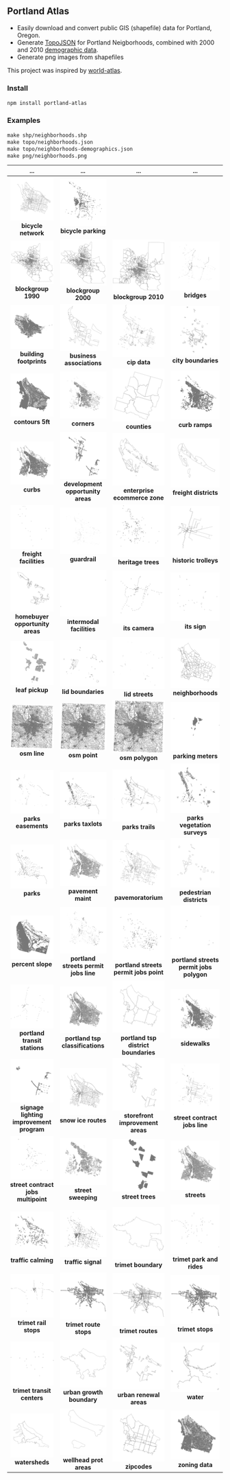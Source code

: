 ## Portland Atlas

* Easily download and convert public GIS (shapefile) data for Portland, Oregon.
* Generate [TopoJSON](https://github.com/mbostock/topojson) for Portland Neigborhoods, combined with 2000 and 2010 [demographic data](http://www.portlandoregon.gov/oni/28387).
* Generate png images from shapefiles


This project was inspired by [world-atlas](https://github.com/mbostock/world-atlas).


### Install

```
npm install portland-atlas
```

### Examples

```
make shp/neighborhoods.shp
make topo/neighborhoods.json
make topo/neighborhoods-demographics.json
make png/neighborhoods.png
```

... | ... | ... |...
:---: | :---: | :---: | :---:
![](png/bicycle-network.shp.png) **bicycle network** | ![](png/bicycle-parking.shp.png) **bicycle parking**  
![](png/blockgroup-1990.png) **blockgroup 1990** | ![](png/blockgroup-2000.png) **blockgroup 2000** | ![](png/blockgroup-2010.png) **blockgroup 2010** | ![](png/bridges.shp.png) **bridges**  
![](png/building-footprints.shp.png) **building footprints** | ![](png/business-associations.shp.png) **business associations** | ![](png/cip-data.shp.png) **cip data** | ![](png/city-boundaries.shp.png) **city boundaries**  
![](png/contours-5ft.shp.png) **contours 5ft** | ![](png/corners.shp.png) **corners** | ![](png/counties.shp.png) **counties** | ![](png/curb-ramps.shp.png) **curb ramps**  
![](png/curbs.shp.png) **curbs** | ![](png/development-opportunity-areas.shp.png) **development opportunity areas** | ![](png/enterprise-ecommerce-zone.shp.png) **enterprise ecommerce zone** | ![](png/freight-districts.shp.png) **freight districts**  
![](png/freight-facilities.shp.png) **freight facilities** | ![](png/guardrail.shp.png) **guardrail** | ![](png/heritage-trees.shp.png) **heritage trees** | ![](png/historic-trolleys.png) **historic trolleys**  
![](png/homebuyer-opportunity-areas.shp.png) **homebuyer opportunity areas** | ![](png/intermodal-facilities.shp.png) **intermodal facilities** | ![](png/its-camera.shp.png) **its camera** | ![](png/its-sign.shp.png) **its sign**  
![](png/leaf-pickup.shp.png) **leaf pickup** | ![](png/lid-boundaries.shp.png) **lid boundaries** | ![](png/lid-streets.shp.png) **lid streets** | ![](png/neighborhoods.shp.png) **neighborhoods**  
![](png/osm-line.png) **osm line** | ![](png/osm-point.png) **osm point** | ![](png/osm-polygon.png) **osm polygon** | ![](png/parking-meters.shp.png) **parking meters**  
![](png/parks-easements.shp.png) **parks easements** | ![](png/parks-taxlots.shp.png) **parks taxlots** | ![](png/parks-trails.shp.png) **parks trails** | ![](png/parks-vegetation-surveys.shp.png) **parks vegetation surveys**  
![](png/parks.shp.png) **parks** | ![](png/pavement-maint.shp.png) **pavement maint** | ![](png/pavemoratorium.shp.png) **pavemoratorium** | ![](png/pedestrian-districts.shp.png) **pedestrian districts**  
![](png/percent-slope.shp.png) **percent slope** | ![](png/portland-streets-permit-jobs-line.shp.png) **portland streets permit jobs line** | ![](png/portland-streets-permit-jobs-point.shp.png) **portland streets permit jobs point** | ![](png/portland-streets-permit-jobs-polygon.shp.png) **portland streets permit jobs polygon**  
![](png/portland-transit-stations.shp.png) **portland transit stations** | ![](png/portland-tsp-classifications.shp.png) **portland tsp classifications** | ![](png/portland-tsp-district-boundaries.shp.png) **portland tsp district boundaries** | ![](png/sidewalks.shp.png) **sidewalks**  
![](png/signage-lighting-improvement-program.shp.png) **signage lighting improvement program** | ![](png/snow-ice-routes.shp.png) **snow ice routes** | ![](png/storefront-improvement-areas.shp.png) **storefront improvement areas** | ![](png/street-contract-jobs-line.shp.png) **street contract jobs line**  
![](png/street-contract-jobs-multipoint.shp.png) **street contract jobs multipoint** | ![](png/street-sweeping.shp.png) **street sweeping** | ![](png/street-trees.shp.png) **street trees** | ![](png/streets.shp.png) **streets**  
![](png/traffic-calming.shp.png) **traffic calming** | ![](png/traffic-signal.shp.png) **traffic signal** | ![](png/trimet-boundary.png) **trimet boundary** | ![](png/trimet-park-and-rides.png) **trimet park and rides**  
![](png/trimet-rail-stops.png) **trimet rail stops** | ![](png/trimet-route-stops.png) **trimet route stops** | ![](png/trimet-routes.png) **trimet routes** | ![](png/trimet-stops.png) **trimet stops**  
![](png/trimet-transit-centers.png) **trimet transit centers** | ![](png/urban-growth-boundary.png) **urban growth boundary** | ![](png/urban-renewal-areas.shp.png) **urban renewal areas** | ![](png/water.png) **water**  
![](png/watersheds.shp.png) **watersheds** | ![](png/wellhead-prot-areas.shp.png) **wellhead prot areas** | ![](png/zipcodes.shp.png) **zipcodes** | ![](png/zoning-data.shp.png) **zoning data**  
